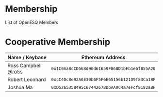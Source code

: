 # Membership
List of OpenESQ Members 

# Cooperative Membership
| Name / Keybase | Ethereum Address |
|----------|:-------------:|
| Ross Campbell [@ro5s](https://keybase.io/ro5s) | `0x1C0Aa8cCD568d90d61659F060D1bFb1e6f855A20` |
| Robert Leonhard | `0xcC4Dc8e92A6E30b6F5F6E65156b121D9f83Ca18F` |
| Joshua Ma | `0xD5265358495C6744267BDbAA0C4a7eFcf8182a8F` |
